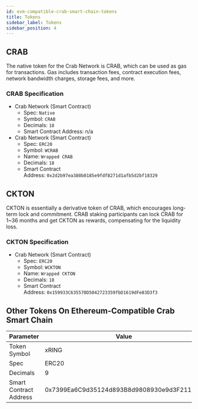 ```yaml
---
id: evm-compatible-crab-smart-chain-tokens
title: Tokens
sidebar_label: Tokens
sidebar_position: 4
---
```


## CRAB

The native token for the Crab Network is CRAB, which can be used as gas for transactions. Gas  includes transaction fees, contract execution fees, network bandwidth charges, storage fees, and more.


### CRAB Specification

- Crab Network (Smart Contract)
    - Spec: `Native`
    - Symbol: `CRAB`
    - Decimals: `18`
    - Smart Contract Address: n/a
- Crab Network (Smart Contract)
    - Spec: `ERC20`
    - Symbol: `WCRAB`
    - Name: `Wrapped CRAB`
    - Decimals: `18`
    - Smart Contract Address: `0x2d2b97ea380b0185e9fdf8271d1afb5d2bf18329`

## CKTON

CKTON is essentially a derivative token of CRAB, which encourages long-term lock and commitment. CRAB staking participants can lock CRAB for 1~36 months and get CKTON as rewards, compensating for the liquidity loss.


### CKTON Specification

- Crab Network (Smart Contract)
    - Spec: `ERC20`
    - Symbol: `WCKTON`
    - Name: `Wrapped CKTON`
    - Decimals: `18`
    - Smart Contract Address: `0x159933C635570D5042723359fbD1619dFe83D3f3`

## Other Tokens On Ethereum-Compatible Crab Smart Chain

|Parameter |Value |
| --- | --- |
| Token Symbol | xRING |
| Spec| ERC20 |
| Decimals | 9 |
|Smart Contract Address | 0x7399Ea6C9d35124d893B8d9808930e9d3F211501 |